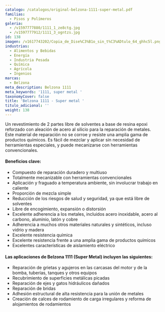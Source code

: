 ```yaml
---
catalogo: /catalogos/original-belzona-1111-super-metal.pdf
familias:
  - Pisos y Polímeros
galeria:
  - /v1597777880/1111_1_ze8ctg.jpg
  - /v1597777912/1111_3_ogntzs.jpg
id: 138
imagen: /v1617743202/Copia_de_Dise%C3%B1o_sin_t%C3%ADtulo_64_ghhc5l.png
industrias:
  - Alimentos y Bebidas
  - Energía
  - Industria Pesada
  - Química
  - Agrícola
  - Ingenios
marcas:
  - Belzona
meta_description: Belzona 1111
meta_keywords: '1111, super metal '
taxonomyCover: false
title: 'Belzona 1111 - Super metal '
titulo_adicional: ''
weight: 138
---
```




Un revestimiento de 2 partes libre de solventes a base de resina epoxi reforzado con aleación de acero al silicio para la reparación de metales. Este material de reparación no se corroe y resiste una amplia gama de productos químicos. Es fácil de mezclar y aplicar sin necesidad de herramientas especiales, y puede mecanizarse con herramientas convencionales.

#### Beneficios clave:

* Compuesto de reparación duradero y multiuso
* Totalmente mecanizable con herramientas convencionales
* Aplicación y fraguado a temperatura ambiente, sin involucrar trabajo en caliente
* Proporción de mezcla simple
* Reducción de los riesgos de salud y seguridad, ya que está libre de solventes
* Libre de encogimiento, expansión o distorsión
* Excelente adherencia a los metales, incluidos acero inoxidable, acero al carbono, aluminio, latón y cobre
* Adherencia a muchos otros materiales naturales y sintéticos, incluso vidrio y madera
* Excelente resistencia química
* Excelente resistencia frente a una amplia gama de productos químicos
* Excelentes características de aislamiento eléctrico

#### Las aplicaciones de Belzona 1111 (Super Metal) incluyen las siguientes:

* Reparación de grietas y agujeros en las carcasas del motor y de la bomba, tuberías, tanques y otros equipos
* Recubrimiento de superficies metálicas picadas
* Reparación de ejes y gatos hidráulicos dañados
* Reparación de bridas
* Adhesión estructural de alta resistencia para la unión de metales
* Creación de calces de rodamiento de carga irregulares y reforma de alojamientos de rodamientos
